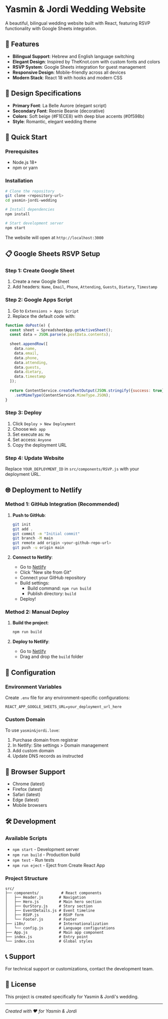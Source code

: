 # Yasmin & Jordi Wedding Website

A beautiful, bilingual wedding website built with React, featuring RSVP functionality with Google Sheets integration.

## 🌟 Features

- **Bilingual Support**: Hebrew and English language switching
- **Elegant Design**: Inspired by TheKnot.com with custom fonts and colors
- **RSVP System**: Google Sheets integration for guest management
- **Responsive Design**: Mobile-friendly across all devices
- **Modern Stack**: React 18 with hooks and modern CSS

## 🎨 Design Specifications

- **Primary Font**: La Belle Aurore (elegant script)
- **Secondary Font**: Reenie Beanie (decorative)
- **Colors**: Soft beige (#F1ECE8) with deep blue accents (#0f598b)
- **Style**: Romantic, elegant wedding theme

## 🚀 Quick Start

### Prerequisites
- Node.js 18+
- npm or yarn

### Installation

```bash
# Clone the repository
git clone <repository-url>
cd yasmin-jordi-wedding

# Install dependencies
npm install

# Start development server
npm start
```

The website will open at `http://localhost:3000`

## 📋 Google Sheets RSVP Setup

### Step 1: Create Google Sheet
1. Create a new Google Sheet
2. Add headers: `Name`, `Email`, `Phone`, `Attending`, `Guests`, `Dietary`, `Timestamp`

### Step 2: Google Apps Script
1. Go to `Extensions > Apps Script`
2. Replace the default code with:

```javascript
function doPost(e) {
  const sheet = SpreadsheetApp.getActiveSheet();
  const data = JSON.parse(e.postData.contents);
  
  sheet.appendRow([
    data.name,
    data.email,
    data.phone,
    data.attending,
    data.guests,
    data.dietary,
    data.timestamp
  ]);
  
  return ContentService.createTextOutput(JSON.stringify({success: true}))
    .setMimeType(ContentService.MimeType.JSON);
}
```

### Step 3: Deploy
1. Click `Deploy > New Deployment`
2. Choose `Web app`
3. Set execute as: `Me`
4. Set access: `Anyone`
5. Copy the deployment URL

### Step 4: Update Website
Replace `YOUR_DEPLOYMENT_ID` in `src/components/RSVP.js` with your deployment URL.

## 🌐 Deployment to Netlify

### Method 1: GitHub Integration (Recommended)

1. **Push to GitHub**:
   ```bash
   git init
   git add .
   git commit -m "Initial commit"
   git branch -M main
   git remote add origin <your-github-repo-url>
   git push -u origin main
   ```

2. **Connect to Netlify**:
   - Go to [Netlify](https://netlify.com)
   - Click "New site from Git"
   - Connect your GitHub repository
   - Build settings:
     - Build command: `npm run build`
     - Publish directory: `build`
   - Deploy!

### Method 2: Manual Deploy

1. **Build the project**:
   ```bash
   npm run build
   ```

2. **Deploy to Netlify**:
   - Go to [Netlify](https://netlify.com)
   - Drag and drop the `build` folder

## 🔧 Configuration

### Environment Variables
Create `.env` file for any environment-specific configurations:

```env
REACT_APP_GOOGLE_SHEETS_URL=your_deployment_url_here
```

### Custom Domain
To use `yasmin&jordi.love`:
1. Purchase domain from registrar
2. In Netlify: Site settings > Domain management
3. Add custom domain
4. Update DNS records as instructed

## 📱 Browser Support

- Chrome (latest)
- Firefox (latest)
- Safari (latest)
- Edge (latest)
- Mobile browsers

## 🛠️ Development

### Available Scripts

- `npm start` - Development server
- `npm run build` - Production build
- `npm test` - Run tests
- `npm run eject` - Eject from Create React App

### Project Structure

```
src/
├── components/          # React components
│   ├── Header.js       # Navigation
│   ├── Hero.js         # Main hero section
│   ├── OurStory.js     # Story section
│   ├── EventDetails.js # Event timeline
│   ├── RSVP.js         # RSVP form
│   └── Footer.js       # Footer
├── i18n/               # Internationalization
│   └── config.js       # Language configurations
├── App.js              # Main app component
├── index.js            # Entry point
└── index.css           # Global styles
```

## 📞 Support

For technical support or customizations, contact the development team.

## 📄 License

This project is created specifically for Yasmin & Jordi's wedding.

---

*Created with ♥ for Yasmin & Jordi*